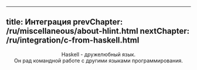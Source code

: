 ----
title: Интеграция
prevChapter: /ru/miscellaneous/about-hlint.html
nextChapter: /ru/integration/c-from-haskell.html
----

<p align="center">Haskell - дружелюбный язык.<br/>Он рад командной работе с другими языками программирования.</p>
